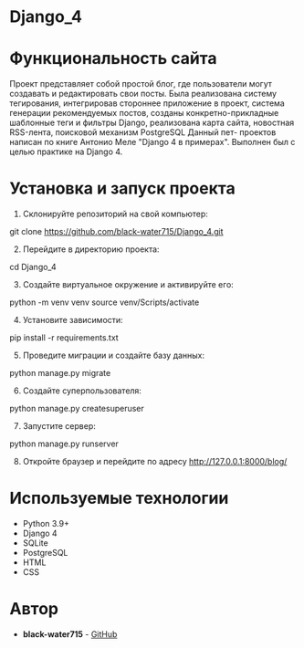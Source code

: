 # Django_4

# Функциональность сайта
Проект представляет собой простой блог, где пользователи могут создавать и редактировать свои посты.
Была реализована систему тегирования, интегрировав стороннее приложение в  проект, система генерации рекомендуемых постов, созданы конкретно-прикладные шаблонные теги и фильтры Django, реализована карта сайта, новостная RSS-лента, поисковой механизм PostgreSQL
Данный пет- проектов написан по книге Антонио Меле "Django 4 в примерах". Выполнен был с целью практике на Django 4. 

# Установка и запуск проекта
1. Склонируйте репозиторий на свой компьютер:

git clone https://github.com/black-water715/Django_4.git

2. Перейдите в директорию проекта:

cd Django_4

3. Создайте виртуальное окружение и активируйте его:

python -m venv venv
source venv/Scripts/activate

4. Установите зависимости:

pip install -r requirements.txt

5. Проведите миграции и создайте базу данных:

python manage.py migrate

6. Создайте суперпользователя:

python manage.py createsuperuser 

7. Запустите сервер:

python manage.py runserver

8. Откройте браузер и перейдите по адресу http://127.0.0.1:8000/blog/


# Используемые технологии
* Python 3.9+
* Django 4
* SQLite
* PostgreSQL
* HTML 
* CSS

# Автор
* **black-water715** - [GitHub](https://github.com/black-water715)

